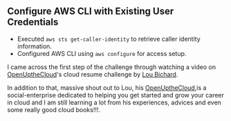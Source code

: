 ## Configure AWS CLI with Existing User Credentials 

- Executed `aws sts get-caller-identity` to retrieve caller identity information.
- Configured AWS CLI using `aws configure` for access setup.


I came across the first step of the challenge through watching a video on [OpenUptheCloud](https://github.com/openupthecloud/cloud-resume-challenge/blob/parameterise-sam/1-setup-aws.md)'s cloud resume challenge by [Lou Bichard](https://loujaybee.com/).


In addition to that, massive shout out to Lou, his [OpenUptheCloud](https://openupthecloud.com/),is a social-enterprise dedicated to helping you get started and grow your career in cloud and I am still learning a lot from his experiences, advices and even some really good cloud books!!!.